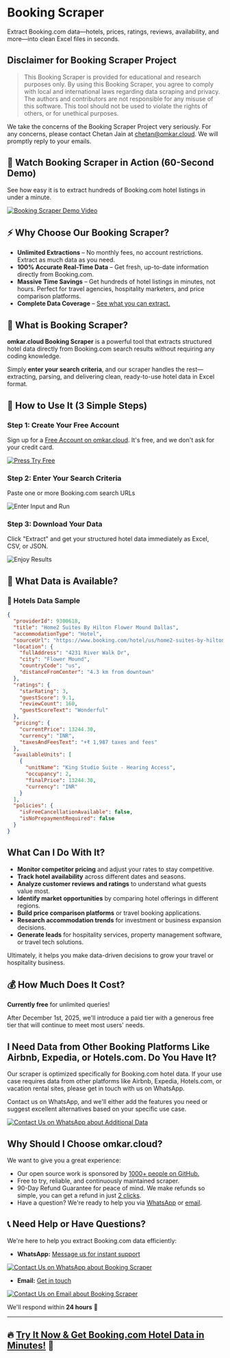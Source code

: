 # Booking Scraper

Extract Booking.com data—hotels, prices, ratings, reviews, availability, and more—into clean Excel files in seconds.

## Disclaimer for Booking Scraper Project

> This Booking Scraper is provided for educational and research purposes only. By using this Booking Scraper, you agree to comply with local and international laws regarding data scraping and privacy. The authors and contributors are not responsible for any misuse of this software. This tool should not be used to violate the rights of others, or for unethical purposes.

We take the concerns of the Booking Scraper Project very seriously. For any concerns, please contact Chetan Jain at [chetan@omkar.cloud](mailto:chetan@omkar.cloud). We will promptly reply to your emails.

## 🎥 Watch Booking Scraper in Action (60-Second Demo)

See how easy it is to extract hundreds of Booking.com hotel listings in under a minute.

[![Booking Scraper Demo Video](https://www.omkar.cloud/images/tools/booking-extractor/thumbnail.png)](https://www.youtube.com/watch?v=YOUR_VIDEO_ID)

## ⚡ Why Choose Our Booking Scraper?

* **Unlimited Extractions** – No monthly fees, no account restrictions. Extract as much data as you need.
* **100% Accurate Real-Time Data** – Get fresh, up-to-date information directly from Booking.com.
* **Massive Time Savings** – Get hundreds of hotel listings in minutes, not hours. Perfect for travel agencies, hospitality marketers, and price comparison platforms.
* **Complete Data Coverage** – [See what you can extract.](#what-data-is-available)

## 📌 What is Booking Scraper?

**omkar.cloud Booking Scraper** is a powerful tool that extracts structured hotel data directly from Booking.com search results without requiring any coding knowledge.

Simply **enter your search criteria**, and our scraper handles the rest—extracting, parsing, and delivering clean, ready-to-use hotel data in Excel format.

## 🚀 How to Use It (3 Simple Steps)

### Step 1: Create Your Free Account

Sign up for a [Free Account on omkar.cloud](https://www.omkar.cloud/auth/sign-up/?redirect=/tools/booking-extractor/input/&utm_source=github&utm_medium=repo&utm_campaign=booking-repo). It's free, and we don't ask for your credit card.

[![Press Try Free](https://raw.githubusercontent.com/omkarcloud/assets/master/images/try-free.png)](https://www.omkar.cloud/auth/sign-up/?redirect=/tools/booking-extractor/input/)

### Step 2: Enter Your Search Criteria

Paste one or more Booking.com search URLs

![Enter Input and Run](https://www.omkar.cloud/images/tools/booking/input.png)

### Step 3: Download Your Data

Click "Extract" and get your structured hotel data immediately as Excel, CSV, or JSON.

![Enjoy Results](https://www.omkar.cloud/images/tools/booking/output.png)

## 📄 What Data is Available?

### 🏨 Hotels Data Sample

```json
{
  "providerId": 9300618,
  "title": "Home2 Suites By Hilton Flower Mound Dallas",
  "accommodationType": "Hotel",
  "sourceUrl": "https://www.booking.com/hotel/us/home2-suites-by-hilton-flower-mound.html",
  "location": {
    "fullAddress": "4231 River Walk Dr",
    "city": "Flower Mound",
    "countryCode": "us",
    "distanceFromCenter": "4.3 km from downtown"
  },
  "ratings": {
    "starRating": 3,
    "guestScore": 9.1,
    "reviewCount": 160,
    "guestScoreText": "Wonderful"
  },
  "pricing": {
    "currentPrice": 13244.30,
    "currency": "INR",
    "taxesAndFeesText": "+₹ 1,987 taxes and fees"
  },
  "availableUnits": [
    {
      "unitName": "King Studio Suite - Hearing Access",
      "occupancy": 2,
      "finalPrice": 13244.30,
      "currency": "INR"
    }
  ],
  "policies": {
    "isFreeCancellationAvailable": false,
    "isNoPrepaymentRequired": false
  }
}
```

## What Can I Do With It?

- **Monitor competitor pricing** and adjust your rates to stay competitive.
- **Track hotel availability** across different dates and seasons.
- **Analyze customer reviews and ratings** to understand what guests value most.
- **Identify market opportunities** by comparing hotel offerings in different regions.
- **Build price comparison platforms** or travel booking applications.
- **Research accommodation trends** for investment or business expansion decisions.
- **Generate leads** for hospitality services, property management software, or travel tech solutions.

Ultimately, it helps you make data-driven decisions to grow your travel or hospitality business.

## 💰 How Much Does It Cost?

**Currently free** for unlimited queries!

After December 1st, 2025, we'll introduce a paid tier with a generous free tier that will continue to meet most users' needs.

## I Need Data from Other Booking Platforms Like Airbnb, Expedia, or Hotels.com. Do You Have It?

Our scraper is optimized specifically for Booking.com hotel data. If your use case requires data from other platforms like Airbnb, Expedia, Hotels.com, or vacation rental sites, please get in touch with us on WhatsApp.

Contact us on WhatsApp, and we'll either add the features you need or suggest excellent alternatives based on your specific use case.

[![Contact Us on WhatsApp about Additional Data](https://raw.githubusercontent.com/omkarcloud/assets/master/images/whatsapp-us.png)](https://api.whatsapp.com/send?phone=918295042963&text=Hi,%20I%20need%20Booking.com%20data.)

## Why Should I Choose omkar.cloud?

We want to give you a great experience:

- Our open source work is sponsored by [1000+ people on GitHub.](https://github.com/sponsors/omkarcloud)
- Free to try, reliable, and continuously maintained scraper.
- 90-Day Refund Guarantee for peace of mind. We make refunds so simple, you can get a refund in just [2 clicks](https://www.omkar.cloud/refund-process).
- Have a question? We're ready to help you via [WhatsApp](https://api.whatsapp.com/send?phone=918295042963&text=Hi,%20I%20would%20like%20to%20learn%20more%20about%20your%20Booking%20Scraper) or [email](mailto:chetan@omkar.cloud?subject=Help%20with%20Booking%20Scraper&body=I%20need%20help%20with%20using%20the%20Booking%20Scraper.).

## 📞 Need Help or Have Questions?

We're here to help you extract Booking.com data efficiently:

* **WhatsApp:** [Message us for instant support](https://api.whatsapp.com/send?phone=918295042963&text=Hi,%20I%20would%20like%20to%20learn%20more%20about%20your%20Booking%20Scraper)

[![Contact Us on WhatsApp about Booking Scraper](https://raw.githubusercontent.com/omkarcloud/assets/master/images/whatsapp-us.png)](https://api.whatsapp.com/send?phone=918295042963&text=Hi,%20I%20would%20like%20to%20learn%20more%20about%20your%20Booking%20Scraper)

* **Email:** [Get in touch](mailto:chetan@omkar.cloud?subject=Help%20with%20Booking%20Scraper&body=I%20need%20help%20with%20using%20the%20Booking%20Scraper.)

[![Contact Us on Email about Booking Scraper](https://raw.githubusercontent.com/omkarcloud/assets/master/images/ask-on-email.png)](mailto:chetan@omkar.cloud?subject=Help%20with%20Booking%20Scraper&body=I%20need%20help%20with%20using%20the%20Booking%20Scraper.)

We'll respond within **24 hours** 🚀

---

## 🔥 **[Try It Now & Get Booking.com Hotel Data in Minutes!](https://www.omkar.cloud/auth/sign-up/?redirect=/tools/booking-extractor/input/&utm_source=github&utm_medium=repo&utm_campaign=booking-repo)** 🚀